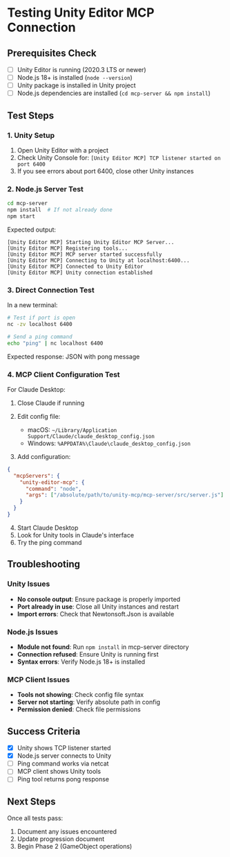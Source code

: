 # Testing Unity Editor MCP Connection

## Prerequisites Check

- [ ] Unity Editor is running (2020.3 LTS or newer)
- [ ] Node.js 18+ is installed (`node --version`)
- [ ] Unity package is installed in Unity project
- [ ] Node.js dependencies are installed (`cd mcp-server && npm install`)

## Test Steps

### 1. Unity Setup
1. Open Unity Editor with a project
2. Check Unity Console for: `[Unity Editor MCP] TCP listener started on port 6400`
3. If you see errors about port 6400, close other Unity instances

### 2. Node.js Server Test
```bash
cd mcp-server
npm install  # If not already done
npm start
```

Expected output:
```
[Unity Editor MCP] Starting Unity Editor MCP Server...
[Unity Editor MCP] Registering tools...
[Unity Editor MCP] MCP server started successfully
[Unity Editor MCP] Connecting to Unity at localhost:6400...
[Unity Editor MCP] Connected to Unity Editor
[Unity Editor MCP] Unity connection established
```

### 3. Direct Connection Test
In a new terminal:
```bash
# Test if port is open
nc -zv localhost 6400

# Send a ping command
echo "ping" | nc localhost 6400
```

Expected response: JSON with pong message

### 4. MCP Client Configuration Test

For Claude Desktop:
1. Close Claude if running
2. Edit config file:
   - macOS: `~/Library/Application Support/Claude/claude_desktop_config.json`
   - Windows: `%APPDATA%\Claude\claude_desktop_config.json`

3. Add configuration:
```json
{
  "mcpServers": {
    "unity-editor-mcp": {
      "command": "node",
      "args": ["/absolute/path/to/unity-mcp/mcp-server/src/server.js"]
    }
  }
}
```

4. Start Claude Desktop
5. Look for Unity tools in Claude's interface
6. Try the ping command

## Troubleshooting

### Unity Issues
- **No console output**: Ensure package is properly imported
- **Port already in use**: Close all Unity instances and restart
- **Import errors**: Check that Newtonsoft.Json is available

### Node.js Issues
- **Module not found**: Run `npm install` in mcp-server directory
- **Connection refused**: Ensure Unity is running first
- **Syntax errors**: Verify Node.js 18+ is installed

### MCP Client Issues
- **Tools not showing**: Check config file syntax
- **Server not starting**: Verify absolute path in config
- **Permission denied**: Check file permissions

## Success Criteria
- [x] Unity shows TCP listener started
- [x] Node.js server connects to Unity
- [ ] Ping command works via netcat
- [ ] MCP client shows Unity tools
- [ ] Ping tool returns pong response

## Next Steps
Once all tests pass:
1. Document any issues encountered
2. Update progression document
3. Begin Phase 2 (GameObject operations)